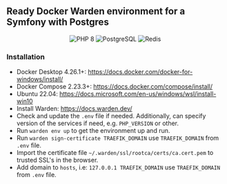 ## Ready Docker Warden environment for a Symfony with Postgres
<p align="center">
    <img alt="PHP 8" src="https://img.shields.io/badge/PHP-8.x-8892BF?style=for-the-badge&logo=php">
    <img alt="PostgreSQL" src="https://img.shields.io/badge/PostgreSQL-16.x-336791?style=for-the-badge&logo=postgresql&logoColor=white">
    <img alt="Redis" src="https://img.shields.io/badge/Redis-6.x-a51f17?style=for-the-badge&logo=redis&logoColor=white">
</p>

### Installation
- Docker Desktop 4.26.1+: https://docs.docker.com/docker-for-windows/install/
- Docker Compose 2.23.3+: https://docs.docker.com/compose/install/
- Ubuntu 22.04: https://docs.microsoft.com/en-us/windows/wsl/install-win10
- Install Warden: https://docs.warden.dev/
- Check and update the `.env` file if needed. Additionally, can specify version of the services if need, e.g. `PHP_VERSION` or other.
- Run `warden env up` to get the environment up and run.
- Run `warden sign-certificate TRAEFIK_DOMAIN` use `TRAEFIK_DOMAIN` from `.env` file.
- Import the certificate file  `~/.warden/ssl/rootca/certs/ca.cert.pem` to trusted SSL's in the browser. 
- Add domain to `hosts`, i.e: `127.0.0.1 TRAEFIK_DOMAIN` use `TRAEFIK_DOMAIN` from `.env` file.
